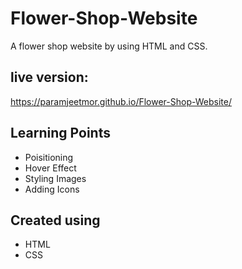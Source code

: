 # Flower-Shop-Website

A flower shop website by using HTML and CSS.


## live version:

 https://paramjeetmor.github.io/Flower-Shop-Website/


## Learning Points

- Poisitioning
- Hover Effect
- Styling Images
- Adding Icons

## Created using

- HTML
- CSS

